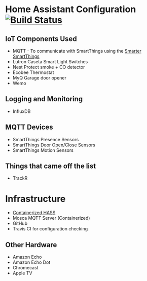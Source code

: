 # Home Assistant Configuration [![Build Status](https://travis-ci.org/rkaramandi/hass-config.svg?branch=master)](https://travis-ci.org/rkaramandi/hass-config)

## IoT Components Used

* MQTT - To communicate with SmartThings using the [Smarter SmartThings](https://home-assistant.io/blog/2016/02/09/Smarter-Smart-Things-with-MQTT-and-Home-Assistant/)
* Lutron Caseta Smart Light Switches
* Nest Protect smoke + CO detector
* Ecobee Thermostat
* MyQ Garage door opener
* Wemo

## Logging and Monitoring

* InfluxDB

## MQTT Devices

* SmartThings Presence Sensors
* SmartThings Door Open/Close Sensors
* SmartThings Motion Sensors

## Things that came off the list

* TrackR

# Infrastructure

* [Containerized HASS](https://hub.docker.com/r/homeassistant/home-assistant/)
* Mosca MQTT Server (Containerized)
* GitHub
* Travis CI for configuration checking

## Other Hardware

* Amazon Echo
* Amazon Echo Dot
* Chromecast
* Apple TV
